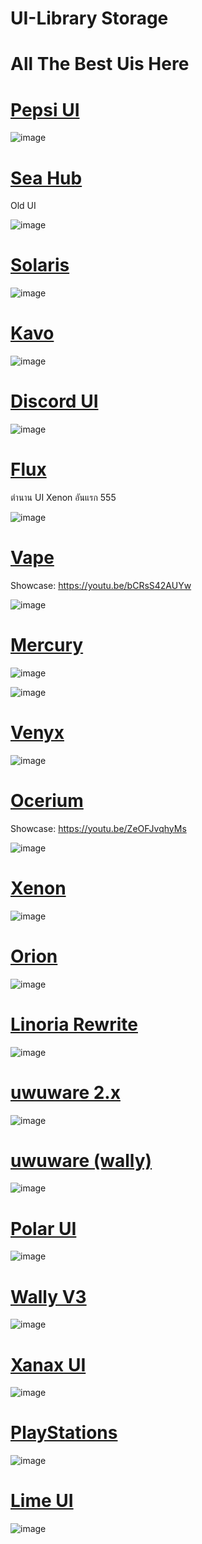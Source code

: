 # UI-Library Storage

# All The Best Uis Here

# [Pepsi UI](https://github.com/x2Swiftz/UI-Library/blob/main/Libraries/Pepsi%20-%20Example.lua)

![image](https://user-images.githubusercontent.com/52291809/208847767-27008fa0-d140-435b-a575-264d4448d9e8.png)

# [Sea Hub](https://github.com/x2Swiftz/UI-Library/blob/main/Libraries/Sea%20Hub%20-%20Example.lua)

Old UI

![image](https://user-images.githubusercontent.com/52291809/208854362-86b669df-ebb0-4031-945b-ad39e9aa4453.png)

# [Solaris](https://github.com/x2Swiftz/UI-Library/blob/main/Libraries/Solaris%20-%20Example.lua)

![image](https://user-images.githubusercontent.com/52291809/208848208-03665de0-aa41-4d6a-8419-efdd975a7753.png)

# [Kavo](https://github.com/x2Swiftz/UI-Library/blob/main/Libraries/Kavo%20-%20Example.lua)

![image](https://user-images.githubusercontent.com/52291809/208848287-578cc12a-53d7-47a6-bf87-6208d5a3f568.png)

# [Discord UI](https://github.com/x2Swiftz/UI-Library/blob/main/Libraries/Discord%20-%20Example.lua)

![image](https://user-images.githubusercontent.com/52291809/208853495-5662e869-7179-44fb-b903-be161e275577.png)

# [Flux](https://github.com/x2Swiftz/UI-Library/blob/main/Libraries/Flux%20-%20Example.lua)

ตำนาน UI Xenon อันแรก 555

![image](https://user-images.githubusercontent.com/52291809/208848401-9e828258-7dfc-4999-8c1a-13498e03eef4.png)

# [Vape](https://github.com/x2Swiftz/UI-Library/blob/main/Libraries/vape%20-%20Example.lua)

Showcase: https://youtu.be/bCRsS42AUYw

![image](https://user-images.githubusercontent.com/52291809/208848764-06467b38-ea59-44eb-a179-2c121bafae32.png)

# [Mercury](https://github.com/x2Swiftz/UI-Library/blob/main/Libraries/Mercury%20-%20Example.lua)

![image](https://user-images.githubusercontent.com/52291809/208849259-26e99d77-0468-478f-a207-ac0a8f9c1377.png)

![image](https://user-images.githubusercontent.com/52291809/208850263-ad0e5bbd-d940-4e41-b929-4d051e96394d.png)


# [Venyx](https://github.com/x2Swiftz/UI-Library/blob/main/Libraries/Venyx%20-%20Example.lua)

![image](https://user-images.githubusercontent.com/52291809/208849651-c939b7c4-7524-4c29-81ce-7f9818ec8d5e.png)


# [Ocerium](https://github.com/x2Swiftz/UI-Library/blob/main/Libraries/Ocerium%20-%20Example.lua)

Showcase: https://youtu.be/ZeOFJvqhyMs

![image](https://user-images.githubusercontent.com/52291809/208850692-f88240d5-c07d-486e-8566-1314aacffa87.png)


# [Xenon](https://github.com/x2Swiftz/UI-Library/blob/main/Libraries/Xenon%20-%20Example.lua)

![image](https://user-images.githubusercontent.com/52291809/208850978-a7b38607-87fe-45af-82da-4549c9baa065.png)

# [Orion](https://github.com/x2Swiftz/UI-Library/blob/main/Libraries/Orion%20-%20Example.lua)

![image](https://user-images.githubusercontent.com/52291809/208851233-721e7ac1-47b4-4e8d-ba82-1b8d5a96f123.png)

# [Linoria Rewrite](https://github.com/x2Swiftz/UI-Library/blob/main/Libraries/Linoria%20-%20Example.lua)

![image](https://user-images.githubusercontent.com/52291809/208851470-7803c67a-b76d-40e0-903f-14999593bf62.png)

# [uwuware 2.x](https://github.com/x2Swiftz/UI-Library/blob/main/Libraries/uwuware%20(2.x)%20-%20Library.lua)

![image](https://user-images.githubusercontent.com/52291809/208851553-f2687993-7843-4206-b92b-5da626473157.png)

# [uwuware (wally)](https://github.com/x2Swiftz/UI-Library/blob/main/Libraries/uwuware%20(wally)%20-%20Library.lua)

![image](https://user-images.githubusercontent.com/52291809/208851635-d953463e-1c06-4292-8994-1280b3a3f5a1.png)

# [Polar UI](https://github.com/x2Swiftz/UI-Library/blob/main/Libraries/Polar%20-%20Example.lua)

![image](https://user-images.githubusercontent.com/52291809/208852109-5c07216d-655f-4ee2-934d-084afa5b175d.png)

# [Wally V3](https://github.com/x2Swiftz/UI-Library/blob/main/Libraries/Wally%20V3%20-%20Example.lua)

![image](https://user-images.githubusercontent.com/52291809/208852661-4fdf7377-e265-404c-9087-833288efa02d.png)

# [Xanax UI](https://github.com/x2Swiftz/UI-Library/blob/main/Libraries/Xanax%20-%20Example.lua)

![image](https://user-images.githubusercontent.com/52291809/208852875-6cb5c4e7-e09f-4bc0-9bbd-848ac894602e.png)

# [PlayStations](https://github.com/x2Swiftz/UI-Library/blob/main/Libraries/PlayStations%20-%20Example.lua)

![image](https://user-images.githubusercontent.com/52291809/208853810-42419826-ac4d-4f24-a0c8-6a3f2f40cc3a.png)

# [Lime UI](https://github.com/x2Swiftz/UI-Library/blob/main/Libraries/Lime%20-%20Example.lua)

![image](https://user-images.githubusercontent.com/52291809/208855109-4c21d78c-100b-43c2-9f42-dcecb781f2cd.png)
